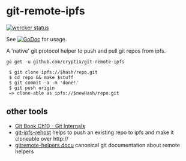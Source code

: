 # git-remote-ipfs

[![wercker status](https://app.wercker.com/status/3749e6687bf42f3cfe6114fd8d3419c1/m "wercker status")](https://app.wercker.com/project/bykey/3749e6687bf42f3cfe6114fd8d3419c1)

See [![GoDoc](https://godoc.org/github.com/cryptix/git-remote-ipfs?status.svg)](https://godoc.org/github.com/cryptix/git-remote-ipfs) for usage.

A 'native' git protocol helper to push and pull git repos from ipfs.

`go get -u github.com/cryptix/git-remote-ipfs`


```
 $ git clone ipfs://$hash/repo.git
 $ cd repo && make $stuff
 $ git commit -a -m 'done!'
 $ git push origin
 => clone-able as ipfs://$newHash/repo.git
```
## other tools

* [Git Book Ch10 - Git Internals](https://git-scm.com/book/en/v2/Git-Internals-Plumbing-and-Porcelain)
* [git-ipfs-rehost](https://github.com/whyrusleeping/git-ipfs-rehost) helps to push an existing repo to ipfs and make it cloneable over http://
* [gitremote-helpers docu](https://git-scm.com/docs/gitremote-helpers) canonical git documentation about remote helpers
